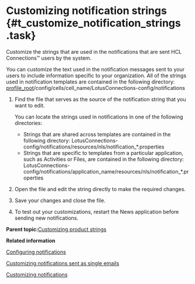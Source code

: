 # Customizing notification strings {#t_customize_notification_strings .task}

Customize the strings that are used in the notifications that are sent HCL Connections™ users by the system.

You can customize the text used in the notification messages sent to your users to include information specific to your organization. All of the strings used in notification templates are contained in the following directory: [profile\_root](../plan/i_ovr_r_directory_conventions.md)/config/cells/cell\_name/LotusConnections-config/notifications

1.  Find the file that serves as the source of the notification string that you want to edit.

    You can locate the strings used in notifications in one of the following directories:

    -   Strings that are shared across templates are contained in the following directory: LotusConnections-config/notifications/resources/nls/notification\_\*.properties
    -   Strings that are specific to templates from a particular application, such as Activities or Files, are contained in the following directory: LotusConnections-config/notifications/application\_name/resources/nls/notification\_\*.properties
2.  Open the file and edit the string directly to make the required changes.

3.  Save your changes and close the file.

4.  To test out your customizations, restart the News application before sending new notifications.


**Parent topic:**[Customizing product strings](../customize/t_customize_strings_global.md)

**Related information**  


[Configuring notifications](../admin/t_admin_common_config_notification.md)

[Customizing notifications sent as single emails](../customize/t_customize_notifications.md)

[Customizing notifications](../customize/c_customize_notifications.md)

